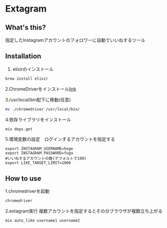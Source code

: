 # Extagram

## What's this?
指定したInstagramアカウントのフォロワーに自動でいいねするツール

## Installation
1. elixirのインストール
```sh
brew install elixir
```
2.ChromeDriverをインストール[link](https://sites.google.com/a/chromium.org/chromedriver/downloads)

3./usr/local/bin配下に移動(任意)
```sh
mv ./chromedriver /usr/local/bin/
```
4.依存ライブラリをインストール
```sh
mix deps.get
```

5.環境変数の設定　ログインするアカウントを指定する
```
export INSTAGRAM_USERNAME=hoge
export INSTAGRAM_PASSWORD=fuga
#いいねするアカウントの数(デフォルトで100)
export LIKE_TARGET_LIMIT=1000
```

## How to use

1.chromedriverを起動
```sh
chromedriver
```

2.extagram実行 複数アカウントを指定するとその分ブラウザが複数立ち上がる
```sh
mix auto_like username1 username2
```


